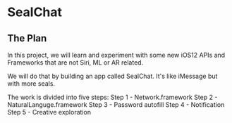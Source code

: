 # SealChat

## The Plan

In this project, we will learn and experiment with some new iOS12 APIs and Frameworks that are not Siri, ML or AR related.

We will do that by building an app called SealChat. It's like iMessage but with more seals. 

The work is divided into five steps:
Step 1 - Network.framework
Step 2 - NaturalLanguge.framework
Step 3 - Password autofill
Step 4 - Notification
Step 5 - Creative exploration